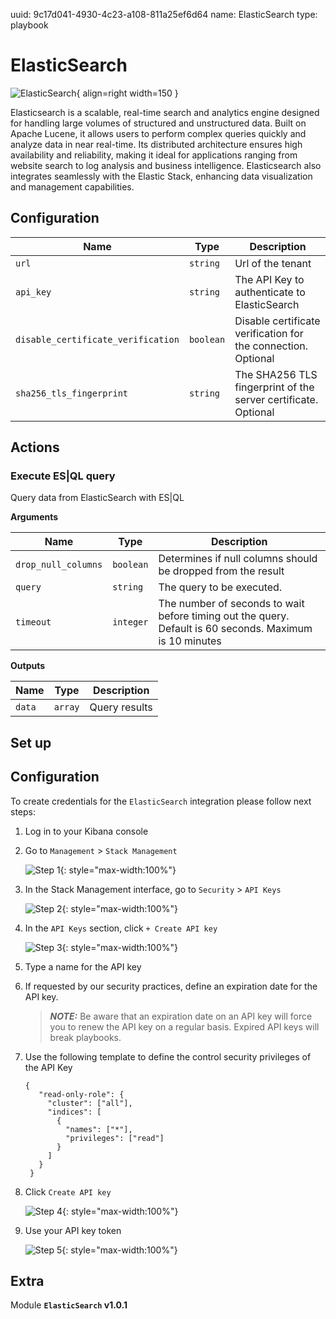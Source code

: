 uuid: 9c17d041-4930-4c23-a108-811a25ef6d64
name: ElasticSearch
type: playbook

# ElasticSearch

![ElasticSearch](/assets/playbooks/library/elasticsearch.png){ align=right width=150 }

Elasticsearch is a scalable, real-time search and analytics engine designed for handling large volumes of structured and unstructured data. Built on Apache Lucene, it allows users to perform complex queries quickly and analyze data in near real-time. Its distributed architecture ensures high availability and reliability, making it ideal for applications ranging from website search to log analysis and business intelligence. Elasticsearch also integrates seamlessly with the Elastic Stack, enhancing data visualization and management capabilities.

## Configuration

| Name      |  Type   |  Description  |
| --------- | ------- | --------------------------- |
| `url` | `string` | Url of the tenant |
| `api_key` | `string` | The API Key to authenticate to ElasticSearch |
| `disable_certificate_verification` | `boolean` | Disable certificate verification for the connection. Optional |
| `sha256_tls_fingerprint` | `string` | The SHA256 TLS fingerprint of the server certificate. Optional |

## Actions

### Execute ES|QL query

Query data from ElasticSearch with ES|QL

**Arguments**

| Name      |  Type   |  Description  |
| --------- | ------- | --------------------------- |
| `drop_null_columns` | `boolean` | Determines if null columns should be dropped from the result |
| `query` | `string` | The query to be executed. |
| `timeout` | `integer` | The number of seconds to wait before timing out the query. Default is 60 seconds. Maximum is 10 minutes |


**Outputs**

| Name      |  Type   |  Description  |
| --------- | ------- | --------------------------- |
| `data` | `array` | Query results |


## Set up

## Configuration

To create credentials for the `ElasticSearch` integration please follow next steps:

1. Log in to your Kibana console
2. Go to `Management` > `Stack Management`
   
     ![Step 1](/assets/playbooks/library/setup/elasticsearch/step01.png){: style="max-width:100%"}

3. In the Stack Management interface, go to `Security` > `API Keys`

     ![Step 2](/assets/playbooks/library/setup/elasticsearch/step02.png){: style="max-width:100%"}

4. In the `API Keys` section, click `+ Create API key`

     ![Step 3](/assets/playbooks/library/setup/elasticsearch/step03.png){: style="max-width:100%"}

5. Type a name for the API key
6. If requested by our security practices, define an expiration date for the API key. 
   
   > **_NOTE:_** Be aware that an expiration date on an API key will force you to renew the API key on a regular basis. Expired API keys will break playbooks.

7. Use the following template to define the control security privileges of the API Key
   
   ```json> 
   {
      "read-only-role": {
        "cluster": ["all"],
        "indices": [
          {
            "names": ["*"],
            "privileges": ["read"]
          }
        ]
      }
    }
   ```

8. Click `Create API key`

     ![Step 4](/assets/playbooks/library/setup/elasticsearch/step04.png){: style="max-width:100%"}

9. Use your API key token

     ![Step 5](/assets/playbooks/library/setup/elasticsearch/step05.png){: style="max-width:100%"}

## Extra

Module **`ElasticSearch` v1.0.1**
